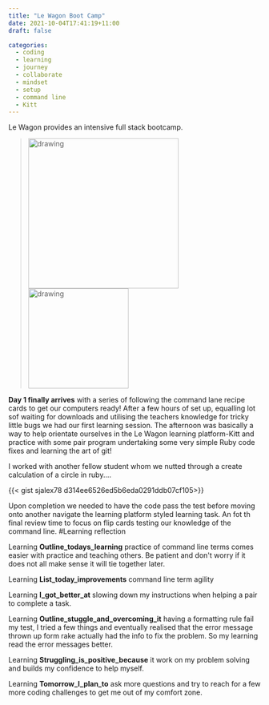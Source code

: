 ```yaml
---
title: "Le Wagon Boot Camp"
date: 2021-10-04T17:41:19+11:00
draft: false

categories:
  - coding
  - learning
  - journey
  - collaborate
  - mindset
  - setup
  - command line
  - Kitt
---
```


Le Wagon provides an intensive full stack bootcamp.


  > <img src="/images/portfolio/Sarah_quote_Instagram.png" alt="drawing" width="300"/>
> <img src="/images/portfolio/Sarah_Portrait.png" alt="drawing" width="200"/>





**Day 1 finally arrives** with a series of following the command lane recipe cards to get our computers ready! After a few hours of set up, equalling lot sof waiting for downloads and utilising the teachers knowledge for tricky little bugs we had our first learning session. The afternoon was basically a way to help  orientate ourselves in the Le Wagon learning platform-Kitt and practice with some pair program undertaking some very simple Ruby code fixes and learning the art of git!

I worked with another fellow student whom we nutted through a create calculation of a circle in ruby....

{{< gist sjalex78 d314ee6526ed5b6eda0291ddb07cf105>}}

Upon completion we needed to have the code pass the test before moving onto another navigate the learning platform styled learning task. An fot th final review time to focus on flip cards testing our knowledge of the command line.
#Learning reflection

Learning **Outline_todays_learning** practice of command line terms comes easier with practice and teaching others. Be patient and don't worry if it does not all make sense it will tie together later.

Learning **List_today_improvements** command line term agility

Learning **I_got_better_at** slowing down my instructions when helping a pair to complete a task.

Learning **Outline_stuggle_and_overcoming_it** having a formatting rule fail my test, I tried a few things and eventually realised that the error message thrown up form rake actually had the info to fix the problem. So my learning read the error messages better.

Learning **Struggling_is_positive_because** it work on my problem solving and builds my confidence to help myself.

Learning **Tomorrow_I_plan_to** ask more questions and try to reach for a few more coding challenges to get me out of my comfort zone.
